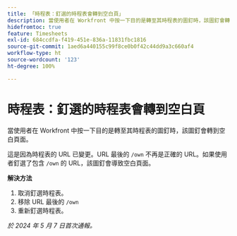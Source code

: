 ```yaml
---
title: 「時程表：釘選的時程表會轉到空白頁」
description: 當使用者在 Workfront 中按一下目的是轉至其時程表的圖釘時，該圖釘會轉到空白頁面。此問題有因應措施。
hidefromtoc: true
feature: Timesheets
exl-id: 684ccdfa-f419-451e-836a-11831fbc1816
source-git-commit: 1aed6a440155c99f8ce0b0f42c44dd9a3c660af4
workflow-type: ht
source-wordcount: '123'
ht-degree: 100%

---
```


# 時程表：釘選的時程表會轉到空白頁

<!--article live for workaround-->

當使用者在 Workfront 中按一下目的是轉至其時程表的圖釘時，該圖釘會轉到空白頁面。

這是因為時程表的 URL 已變更。URL 最後的 `/own` 不再是正確的 URL。如果使用者釘選了包含 `/own` 的 URL，該圖釘會導致空白頁面。

**解決方法**

1. 取消釘選時程表。
1. 移除 URL 最後的 `/own` 
1. 重新釘選時程表。

_於 2024 年 5 月 7 日首次通報。_
